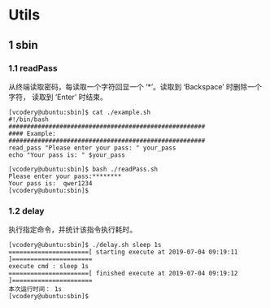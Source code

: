 # Utils

## 1 sbin

### 1.1  readPass

从终端读取密码，每读取一个字符回显一个 ‘*’。读取到 ‘Backspace’ 时删除一个字符， 读取到 ‘Enter’ 时结束。

```shell
[vcodery@ubuntu:sbin]$ cat ./example.sh 
#!/bin/bash
######################################################
#### Example:
######################################################
read_pass "Please enter your pass: " your_pass
echo "Your pass is: " $your_pass

[vcodery@ubuntu:sbin]$ bash ./readPass.sh 
Please enter your pass:********
Your pass is:  qwer1234
[vcodery@ubuntu:sbin]$
```

### 1.2 delay

执行指定命令，并统计该指令执行耗时。

```shell
[vcodery@ubuntu:sbin]$ ./delay.sh sleep 1s
======================[ starting execute at 2019-07-04 09:19:11 ]======================
execute cmd : sleep 1s
======================[ finished execute at 2019-07-04 09:19:12 ]======================
本次运行时间： 1s
[vcodery@ubuntu:sbin]$ 
```








